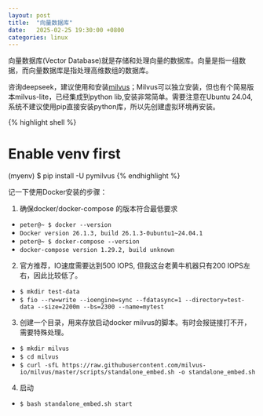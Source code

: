 ```yaml
---
layout: post
title:  "向量数据库"
date:   2025-02-25 19:30:00 +0800
categories: linux
---
```


向量数据库(Vector Database)就是存储和处理向量的数据库。向量是指一组数据，而向量数据库是指处理高维数组的数据库。

咨询deepseek，建议使用和安装[milvus](https://milvus.io)；Milvus可以独立安装，但也有个简易版本milvus-lite，已经集成到python lib,安装非常简单。需要注意在Ubuntu 24.04, 系统不建议使用pip直接安装python库，所以先创建虚拟环境再安装。

{% highlight shell %}
# Enable venv first 
(myenv) $ pip install -U pymilvus
{% endhighlight %}

记一下使用Docker安装的步骤：

1. 确保docker/docker-compose 的版本符合最低要求 
 - `peter@~ $ docker --version`
 - `Docker version 26.1.3, build 26.1.3-0ubuntu1~24.04.1`
 - `peter@~ $ docker-compose --version`
 - `docker-compose version 1.29.2, build unknown`
    

2. 官方推荐，IO速度需要达到500 IOPS, 但我这台老黄牛机器只有200 IOPS左右，因此比较低了。 
 - `$ mkdir test-data`
 - `$ fio --rw=write --ioengine=sync --fdatasync=1 --directory=test-data --size=2200m --bs=2300 --name=mytest`
    

3. 创建一个目录，用来存放启动docker milvus的脚本。有时会报链接打不开，需要特殊处理。
 - `$ mkdir milvus`
 - `$ cd milvus `
 - `$ curl -sfL https://raw.githubusercontent.com/milvus-io/milvus/master/scripts/standalone_embed.sh -o standalone_embed.sh`
 
4. 启动
 - `$ bash standalone_embed.sh start`

